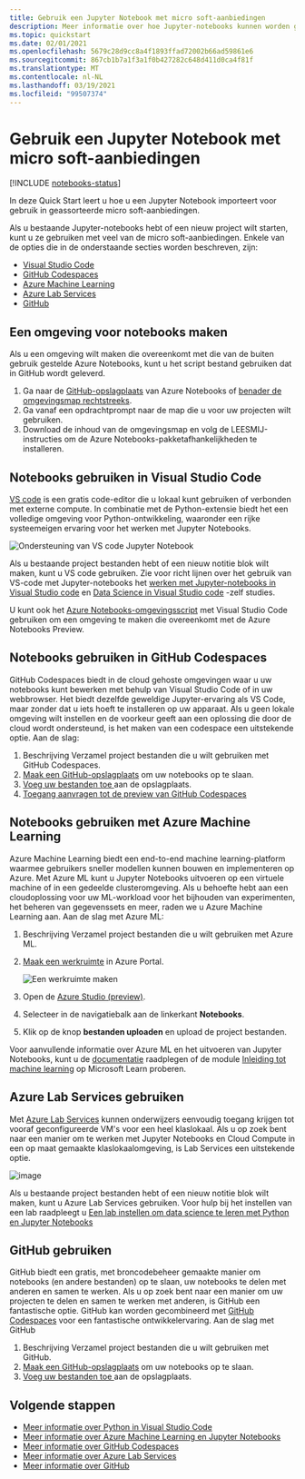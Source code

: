 ```yaml
---
title: Gebruik een Jupyter Notebook met micro soft-aanbiedingen
description: Meer informatie over hoe Jupyter-notebooks kunnen worden gebruikt in combi natie met micro soft-aanbiedingen.
ms.topic: quickstart
ms.date: 02/01/2021
ms.openlocfilehash: 5679c28d9cc8a4f1893ffad72002b66ad59861e6
ms.sourcegitcommit: 867cb1b7a1f3a1f0b427282c648d411d0ca4f81f
ms.translationtype: MT
ms.contentlocale: nl-NL
ms.lasthandoff: 03/19/2021
ms.locfileid: "99507374"
---
```

# <a name="use-a-jupyter-notebook-with-microsoft-offerings"></a>Gebruik een Jupyter Notebook met micro soft-aanbiedingen

[!INCLUDE [notebooks-status](../../includes/notebooks-status.md)]

In deze Quick Start leert u hoe u een Jupyter Notebook importeert voor gebruik in geassorteerde micro soft-aanbiedingen. 

Als u bestaande Jupyter-notebooks hebt of een nieuw project wilt starten, kunt u ze gebruiken met veel van de micro soft-aanbiedingen. Enkele van de opties die in de onderstaande secties worden beschreven, zijn: 
- [Visual Studio Code](#use-notebooks-in-visual-studio-code)
- [GitHub Codespaces](#use-notebooks-in-github-codespaces)
- [Azure Machine Learning](#use-notebooks-with-azure-machine-learning)
- [Azure Lab Services](#use-azure-lab-services)
- [GitHub](#use-github)

## <a name="create-an-environment-for-notebooks"></a>Een omgeving voor notebooks maken

Als u een omgeving wilt maken die overeenkomt met die van de buiten gebruik gestelde Azure Notebooks, kunt u het script bestand gebruiken dat in GitHub wordt geleverd.

1. Ga naar de [GitHub-opslagplaats](https://github.com/microsoft/AzureNotebooks) van Azure Notebooks of [benader de omgevingsmap rechtstreeks](https://aka.ms/aznbrequirementstxt).
1. Ga vanaf een opdrachtprompt naar de map die u voor uw projecten wilt gebruiken.
1. Download de inhoud van de omgevingsmap en volg de LEESMIJ-instructies om de Azure Notebooks-pakketafhankelijkheden te installeren.


## <a name="use-notebooks-in-visual-studio-code"></a>Notebooks gebruiken in Visual Studio Code

[VS code](https://code.visualstudio.com/) is een gratis code-editor die u lokaal kunt gebruiken of verbonden met externe compute. In combinatie met de Python-extensie biedt het een volledige omgeving voor Python-ontwikkeling, waaronder een rijke systeemeigen ervaring voor het werken met Jupyter Notebooks. 

![Ondersteuning van VS code Jupyter Notebook](media/vs-code-jupyter-notebook.png)

Als u bestaande project bestanden hebt of een nieuw notitie blok wilt maken, kunt u VS code gebruiken. Zie voor richt lijnen over het gebruik van VS-code met Jupyter-notebooks het [werken met Jupyter-notebooks in Visual Studio code](https://code.visualstudio.com/docs/python/jupyter-support) en [Data Science in Visual Studio code](https://code.visualstudio.com/docs/python/data-science-tutorial) -zelf studies.

U kunt ook het [Azure Notebooks-omgevingsscript](#create-an-environment-for-notebooks) met Visual Studio Code gebruiken om een omgeving te maken die overeenkomt met de Azure Notebooks Preview.

## <a name="use-notebooks-in-github-codespaces"></a>Notebooks gebruiken in GitHub Codespaces

GitHub Codespaces biedt in de cloud gehoste omgevingen waar u uw notebooks kunt bewerken met behulp van Visual Studio Code of in uw webbrowser. Het biedt dezelfde geweldige Jupyter-ervaring als VS Code, maar zonder dat u iets hoeft te installeren op uw apparaat. Als u geen lokale omgeving wilt instellen en de voorkeur geeft aan een oplossing die door de cloud wordt ondersteund, is het maken van een codespace een uitstekende optie. Aan de slag:
1. Beschrijving Verzamel project bestanden die u wilt gebruiken met GitHub Codespaces.
1. [Maak een GitHub-opslagplaats](https://help.github.com/github/getting-started-with-github/create-a-repo) om uw notebooks op te slaan.   
1. [Voeg uw bestanden toe ](https://help.github.com/github/managing-files-in-a-repository/adding-a-file-to-a-repository) aan de opslagplaats.
1. [Toegang aanvragen tot de preview van GitHub Codespaces](https://github.com/features/codespaces)

## <a name="use-notebooks-with-azure-machine-learning"></a>Notebooks gebruiken met Azure Machine Learning

Azure Machine Learning biedt een end-to-end machine learning-platform waarmee gebruikers sneller modellen kunnen bouwen en implementeren op Azure. Met Azure ML kunt u Jupyter Notebooks uitvoeren op een virtuele machine of in een gedeelde clusteromgeving. Als u behoefte hebt aan een cloudoplossing voor uw ML-workload voor het bijhouden van experimenten, het beheren van gegevenssets en meer, raden we u Azure Machine Learning aan. Aan de slag met Azure ML:

1. Beschrijving Verzamel project bestanden die u wilt gebruiken met Azure ML.
1. [Maak een werkruimte](../machine-learning/how-to-manage-workspace.md) in Azure Portal.

   ![Een werkruimte maken](../machine-learning/media/how-to-manage-workspace/create-workspace.gif)
 
1. Open de [Azure Studio (preview)](https://ml.azure.com/).
1. Selecteer in de navigatiebalk aan de linkerkant **Notebooks**.
1. Klik op de knop **bestanden uploaden** en upload de project bestanden.

Voor aanvullende informatie over Azure ML en het uitvoeren van Jupyter Notebooks, kunt u de [documentatie](../machine-learning/how-to-run-jupyter-notebooks.md) raadplegen of de module [Inleiding tot machine learning](/learn/modules/intro-to-azure-machine-learning-service/) op Microsoft Learn proberen.


## <a name="use-azure-lab-services"></a>Azure Lab Services gebruiken

Met [Azure Lab Services](https://azure.microsoft.com/services/lab-services/) kunnen onderwijzers eenvoudig toegang krijgen tot vooraf geconfigureerde VM's voor een heel klaslokaal. Als u op zoek bent naar een manier om te werken met Jupyter Notebooks en Cloud Compute in een op maat gemaakte klaslokaalomgeving, is Lab Services een uitstekende optie.

![image](../lab-services/media/tutorial-setup-classroom-lab/new-lab-button.png)

Als u bestaande project bestanden hebt of een nieuw notitie blok wilt maken, kunt u Azure Lab Services gebruiken. Voor hulp bij het instellen van een lab raadpleegt u [Een lab instellen om data science te leren met Python en Jupyter Notebooks](../lab-services/class-type-jupyter-notebook.md)

## <a name="use-github"></a>GitHub gebruiken

GitHub biedt een gratis, met broncodebeheer gemaakte manier om notebooks (en andere bestanden) op te slaan, uw notebooks te delen met anderen en samen te werken. Als u op zoek bent naar een manier om uw projecten te delen en samen te werken met anderen, is GitHub een fantastische optie. GitHub kan worden gecombineerd met [GitHub Codespaces](#use-notebooks-in-github-codespaces) voor een fantastische ontwikkelervaring. Aan de slag met GitHub

1. Beschrijving Verzamel project bestanden die u wilt gebruiken met GitHub.
1. [Maak een GitHub-opslagplaats](https://help.github.com/github/getting-started-with-github/create-a-repo) om uw notebooks op te slaan. 
1. [Voeg uw bestanden toe ](https://help.github.com/github/managing-files-in-a-repository/adding-a-file-to-a-repository) aan de opslagplaats.

## <a name="next-steps"></a>Volgende stappen

- [Meer informatie over Python in Visual Studio Code](https://code.visualstudio.com/docs/python/python-tutorial)
- [Meer informatie over Azure Machine Learning en Jupyter Notebooks](../machine-learning/how-to-run-jupyter-notebooks.md)
- [Meer informatie over GitHub Codespaces](https://github.com/features/codespaces)
- [Meer informatie over Azure Lab Services](https://azure.microsoft.com/services/lab-services/)
- [Meer informatie over GitHub](https://help.github.com/github/getting-started-with-github/)
